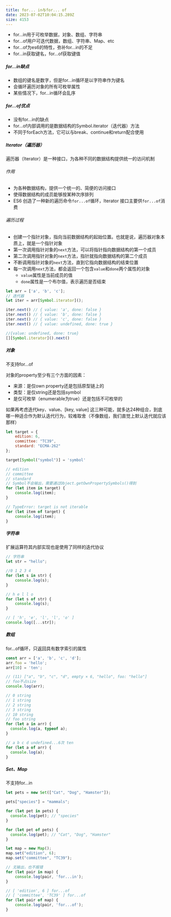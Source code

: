 ```yaml
---
title: for... in与for... of
date: 2023-07-02T10:04:15.289Z
size: 4153
---
```

- for...in用于可枚举数据，对象、数组、字符串
- for...of用户可迭代数据，数组、字符串、Map、etc
- for...of为es6的特性，弥补for...in的不足
- for...in获取键名，for...of获取键值

##### for...in缺点

- 数组的键名是数字，但是for...in循环是以字符串作为键名
- 会循环遍历对象的所有可枚举属性
- 某些情况下，for...in循环会乱序



##### for...of优点

- 没有for...in的缺点
- for...of内部调用的是数据结构的Symbol.iterator（迭代器）方法
- 不同于forEach方法，它可以与break、continue和return配合使用



##### Iterator（遍历器）

遍历器（Iterator）是一种接口，为各种不同的数据结构提供统一的访问机制

###### 作用

- 为各种数据结构，提供一个统一的、简便的访问接口
- 使得数据结构的成员能够按某种次序排列
- ES6 创造了一种新的遍历命令`for...of`循环，Iterator 接口主要供`for...of`消费

###### 遍历过程

- 创建一个指针对象，指向当前数据结构的起始位置。也就是说，遍历器对象本质上，就是一个指针对象
- 第一次调用指针对象的`next`方法，可以将指针指向数据结构的第一个成员
- 第二次调用指针对象的`next`方法，指针就指向数据结构的第二个成员
- 不断调用指针对象的`next`方法，直到它指向数据结构的结束位置
- 每一次调用`next`方法，都会返回一个包含`value`和`done`两个属性的对象
  - `value`属性是当前成员的值
  - `done`属性是一个布尔值，表示遍历是否结束

```javascript
let arr = ['a', 'b', 'c'];
// 迭代器
let iter = arr[Symbol.iterator]();

iter.next() // { value: 'a', done: false }
iter.next() // { value: 'b', done: false }
iter.next() // { value: 'c', done: false }
iter.next() // { value: undefined, done: true }

//{value: undefined, done: true}
[][Symbol.iterator]().next()
```

##### 对象

不支持for...of

对象的property至少有三个方面的因素：

- 来源：是仅own property还是包括原型链上的
- 类型：是仅string还是包括symbol
- 是仅可枚举（enumerable为true）还是包括不可枚举的

如果再考虑迭代key、value、[key, value] 这三种可能，就多达24种组合，到底哪一种适合作为默认迭代行为，较难取舍（不像数组，我们直觉上默认迭代就应该那样）

```javascript
let target = {
    edition: 6,
    committee: "TC39",
    standard: "ECMA-262"
};

target[Symbol("symbol")] = 'symbol'

// edition
// committee
// standard
// Symbol不会输出，需要通过Object.getOwnPropertySymbols()得到
for (let item in target) {
    console.log(item);
}

// TypeError: target is not iterable
for (let item of target) {
    console.log(item);
}
```

##### 字符串

扩展运算符其内部实现也是使用了同样的迭代协议

```javascript
// 字符串
let str = "hello";

//0 1 2 3 4
for (let s in str) {
    console.log(s);
}

// h e l l o
for (let s of str) {
    console.log(s);
}

// [ 'h', 'e', 'l', 'l', 'o' ]
console.log([...str]);
```



##### 数组

for...of循环，只返回具有数字索引的属性

```javascript
const arr = ['a', 'b', 'c', 'd'];
arr.foo = 'hello';
arr[10] = 'ten';

// (11) ["a", "b", "c", "d", empty × 6, "hello", foo: "hello"]
// foo不占size
console.log(arr);

// 0 string
// 1 string
// 2 string
// 3 string
// 10 string
// foo string
for (let a in arr) {
  console.log(a, typeof a);
}

// a b c d undefined...6次 ten
for (let a of arr) {
  console.log(a); 
}
```

##### Set、Map

不支持for...in

```javascript
let pets = new Set(["Cat", "Dog", "Hamster"]);

pets["species"] = "mammals";

for (let pet in pets) {
  console.log(pet); // "species"
}

for (let pet of pets) {
  console.log(pet); // "Cat", "Dog", "Hamster"
}

let map = new Map();
map.set("edition", 6);
map.set("committee", "TC39");

// 无输出，也不报错
for (let pair in map) {
    console.log(pair, 'for...in');
}

// [ 'edition', 6 ] for...of
// [ 'committee', 'TC39' ] for...of
for (let pair of map) {
    console.log(pair, 'for...of');
}
```

